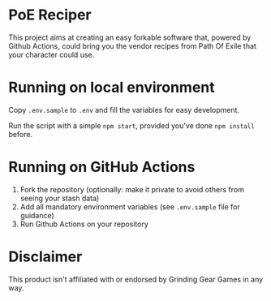 # PoE Reciper

This project aims at creating an easy forkable software that, powered by Github Actions, could bring you the vendor recipes from Path Of Exile that your
character could use.

# Running on local environment

Copy `.env.sample` to `.env` and fill the variables for easy development.

Run the script with a simple `npm start`, provided you've done `npm install` before.

# Running on GitHub Actions

1. Fork the repository (optionally: make it private to avoid others from seeing your stash data)
2. Add all mandatory environment variables (see `.env.sample` file for guidance)
3. Run Github Actions on your repository

# Disclaimer

This product isn't affiliated with or endorsed by Grinding Gear Games in any way.

